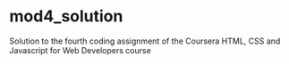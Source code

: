 # mod4_solution
Solution to the fourth coding assignment of the Coursera HTML, CSS and Javascript for Web Developers course
